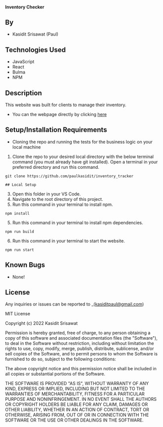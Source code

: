#### Inventory Checker

## By

* Kasidit Srisawat (Paul)

## Technologies Used

* JavaScript
* React 
* Bulma
* NPM

## Description

This website was built for clients to manage their inventory. 

- You can the webpage directly by clicking [here]()

## Setup/Installation Requirements
- Cloning the repo and running the tests for the business logic on your local machine

1. Clone the repo to your desired local directory with the below terminal command (you must already have git installed). Open a terminal in your preferred directory and run this command. 
```
git clone https://github.com/paulkasidit/inventory_tracker

## Local Setup
``` 
3. Open this folder in your VS Code. 
2. Navigate to the root directory of this project. 
4. Run this command in your terminal to install npm. 
```
npm install

``` 
5. Run this command in your terminal to install npm dependencies. 
```
npm run build 

``` 
6. Run this command in your terminal to start the website. 
```
npm run start 

``` 

## Known Bugs

* None!

## License

Any inquiries or issues can be reported to _(kasiditpaul@gmail.com)

MIT License

Copyright (c) 2022 Kasidit Srisawat

Permission is hereby granted, free of charge, to any person obtaining a copy
of this software and associated documentation files (the "Software"), to deal
in the Software without restriction, including without limitation the rights
to use, copy, modify, merge, publish, distribute, sublicense, and/or sell
copies of the Software, and to permit persons to whom the Software is
furnished to do so, subject to the following conditions:

The above copyright notice and this permission notice shall be included in all
copies or substantial portions of the Software.

THE SOFTWARE IS PROVIDED "AS IS", WITHOUT WARRANTY OF ANY KIND, EXPRESS OR
IMPLIED, INCLUDING BUT NOT LIMITED TO THE WARRANTIES OF MERCHANTABILITY,
FITNESS FOR A PARTICULAR PURPOSE AND NONINFRINGEMENT. IN NO EVENT SHALL THE
AUTHORS OR COPYRIGHT HOLDERS BE LIABLE FOR ANY CLAIM, DAMAGES OR OTHER
LIABILITY, WHETHER IN AN ACTION OF CONTRACT, TORT OR OTHERWISE, ARISING FROM,
OUT OF OR IN CONNECTION WITH THE SOFTWARE OR THE USE OR OTHER DEALINGS IN THE
SOFTWARE.